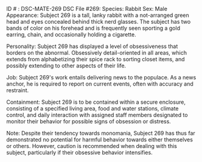 ID # : DSC-MATE-269
DSC File #269:
Species: Rabbit
Sex: Male
Appearance: Subject 269 is a tall, lanky rabbit with a not-arranged green head and eyes concealed behind thick nerd glasses. The subject has two bands of color on his forehead and is frequently seen sporting a gold earring, chain, and occasionally holding a cigarette. 

Personality: Subject 269 has displayed a level of obsessiveness that borders on the abnormal. Obsessively detail-oriented in all areas, which extends from alphabetizing their spice rack to sorting closet items, and possibly extending to other aspects of their life. 

Job: Subject 269's work entails delivering news to the populace. As a news anchor, he is required to report on current events, often with accuracy and restraint.

Containment: Subject 269 is to be contained within a secure enclosure, consisting of a specified living area, food and water stations, climate control, and daily interaction with assigned staff members designated to monitor their behavior for possible signs of obsession or distress.

Note: Despite their tendency towards monomania, Subject 269 has thus far demonstrated no potential for harmful behavior towards either themselves or others. However, caution is recommended when dealing with this subject, particularly if their obsessive behavior intensifies.